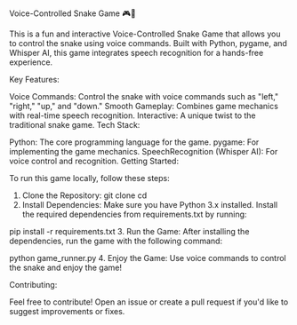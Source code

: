 Voice-Controlled Snake Game 🎮🎤

This is a fun and interactive Voice-Controlled Snake Game that allows you to control the snake using voice commands. Built with Python, pygame, and Whisper AI, this game integrates speech recognition for a hands-free experience.

Key Features:

Voice Commands: Control the snake with voice commands such as "left," "right," "up," and "down."
Smooth Gameplay: Combines game mechanics with real-time speech recognition.
Interactive: A unique twist to the traditional snake game.
Tech Stack:

Python: The core programming language for the game.
pygame: For implementing the game mechanics.
SpeechRecognition (Whisper AI): For voice control and recognition.
Getting Started:

To run this game locally, follow these steps:

1. Clone the Repository:
git clone <repo-url>
cd <repo-name>
2. Install Dependencies:
Make sure you have Python 3.x installed. Install the required dependencies from requirements.txt by running:

pip install -r requirements.txt
3. Run the Game:
After installing the dependencies, run the game with the following command:

python game_runner.py
4. Enjoy the Game:
Use voice commands to control the snake and enjoy the game!

Contributing:

Feel free to contribute! Open an issue or create a pull request if you'd like to suggest improvements or fixes.
